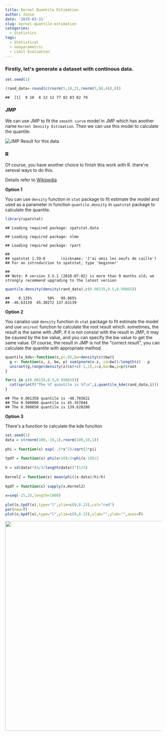 ```yaml
---
title: Kernel Quantile Estimation
author: Jonie
date: '2019-03-31'
slug: kernel-quantile-estimation
categories:
  - Statistics
tags:
  - Statistical
  - nonparametric
  - Limit Evaluation
---
```


### Firstly, let's generate a dataset with continous data.


```r
set.seed(1)

(rand_data<-round(c(rnorm(5,10,2),rnorm(5,80,4)),0))
```

```
##  [1]  9 10  8 13 11 77 82 83 82 79
```

### JMP 

We can use JMP to fit the `smooth curve` model in JMP which has another name `Kernel Density Estimation`. Then we can use this model to calculate the quantile.

![JMP Result for this data](https://blog-1255638709.cos.ap-chengdu.myqcloud.com/kernel_jmp1.png)

### R

Of course, you have another choice to finish this work with R. there're sereval ways to do this.

Details refer to [Wikipedia](https://en.wikipedia.org/wiki/Kernel_density_estimation)

**Option 1**

You can use `density` function in `stat` package to fit estimate the model and used as a parameter in function `quantile.density` in `spatstat` package to calculate the quantile.


```r
library(spatstat)
```

```
## Loading required package: spatstat.data
```

```
## Loading required package: nlme
```

```
## Loading required package: rpart
```

```
## 
## spatstat 1.59-0       (nickname: 'J'ai omis les oeufs de caille') 
## For an introduction to spatstat, type 'beginner'
```

```
## 
## Note: R version 3.5.1 (2018-07-02) is more than 9 months old; we strongly recommend upgrading to the latest version
```

```r
quantile.density(density(rand_data),c(0.00135,0.5,0.99865))
```

```
##    0.135%       50%   99.865% 
## -46.63139  45.30272 137.63139
```


**Option 2**

You canalso use `density` function in `stat` package to fit estimate the model and use `uniroot` function to calculate the root result which. sometimes, the result is the same with JMP, if it is not consist with the result in JMP, it may be caused by the bw value, and you can specify the bw value to get the same value. Of course, the result in JMP is not the "correct result", you can calculate the quantile with appropriate method.


```r
quantile_kde<-function(z,p=.95,bw=density(z)$bw){
  g <- function(x, z, bw, p) sum(pnorm(x-z, sd=bw))/length(z) - p
  uniroot(g,range(density(z)$x)+c(-1,1),z=z,bw=bw,p=p)$root
}

for(i in c(0.00135,0.5,0.99865)){
  cat(sprintf("The %f quantile is %f\n",i,quantile_kde(rand_data,i)))
}
```

```
## The 0.001350 quantile is -48.703622
## The 0.500000 quantile is 45.357844
## The 0.998650 quantile is 139.628200
```


**Option 3**

There's a function to calculate the kde funciton


```r
set.seed(1)
data = c(rnorm(100,-10,1),rnorm(100,10,1))
 
phi = function(x) exp(-.5*x^2)/sqrt(2*pi)
 
tpdf = function(x) phi(x+10)/2+phi(x-10)/2
 
h = sd(data)*(4/3/length(data))^(1/5)
 
Kernel2 = function(x) mean(phi((x-data)/h)/h)
 
kpdf = function(x) sapply(x,Kernel2)
 
x=seq(-25,25,length=1000)
 
plot(x,tpdf(x),type="l",ylim=c(0,0.23),col="red")
par(new=T)
plot(x,kpdf(x),type="l",ylim=c(0,0.23),xlab="",ylab="",axes=F)
```

<img src="/post/2019-03-31-kernel-quantile-estimation_files/figure-html/unnamed-chunk-4-1.png" width="672" />
